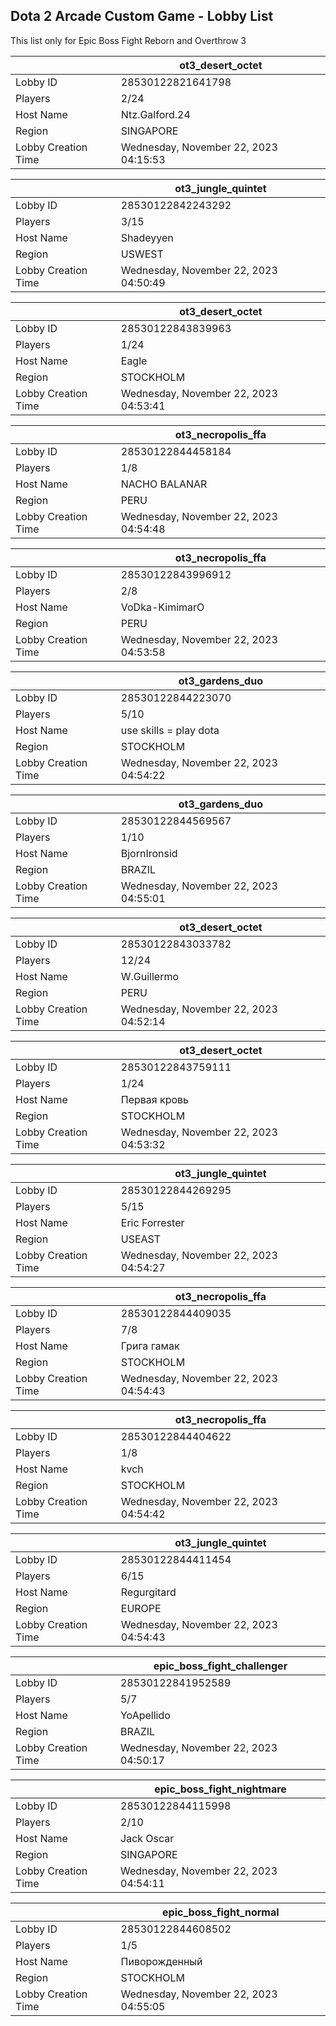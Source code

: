 ## Dota 2 Arcade Custom Game - Lobby List

This list only for Epic Boss Fight Reborn and Overthrow 3

|  | ot3_desert_octet |
| ------ | ------ |
| Lobby ID | 28530122821641798 |
| Players | 2/24 |
| Host Name | Ntz.Galford.24 |
| Region | SINGAPORE |
| Lobby Creation Time | Wednesday, November 22, 2023 04:15:53 |


|  | ot3_jungle_quintet |
| ------ | ------ |
| Lobby ID | 28530122842243292 |
| Players | 3/15 |
| Host Name | Shadeyyen |
| Region | USWEST |
| Lobby Creation Time | Wednesday, November 22, 2023 04:50:49 |


|  | ot3_desert_octet |
| ------ | ------ |
| Lobby ID | 28530122843839963 |
| Players | 1/24 |
| Host Name | Eagle |
| Region | STOCKHOLM |
| Lobby Creation Time | Wednesday, November 22, 2023 04:53:41 |


|  | ot3_necropolis_ffa |
| ------ | ------ |
| Lobby ID | 28530122844458184 |
| Players | 1/8 |
| Host Name | NACHO BALANAR |
| Region | PERU |
| Lobby Creation Time | Wednesday, November 22, 2023 04:54:48 |


|  | ot3_necropolis_ffa |
| ------ | ------ |
| Lobby ID | 28530122843996912 |
| Players | 2/8 |
| Host Name | VoDka-KimimarO |
| Region | PERU |
| Lobby Creation Time | Wednesday, November 22, 2023 04:53:58 |


|  | ot3_gardens_duo |
| ------ | ------ |
| Lobby ID | 28530122844223070 |
| Players | 5/10 |
| Host Name | use skills = play dota |
| Region | STOCKHOLM |
| Lobby Creation Time | Wednesday, November 22, 2023 04:54:22 |


|  | ot3_gardens_duo |
| ------ | ------ |
| Lobby ID | 28530122844569567 |
| Players | 1/10 |
| Host Name | BjornIronsid |
| Region | BRAZIL |
| Lobby Creation Time | Wednesday, November 22, 2023 04:55:01 |


|  | ot3_desert_octet |
| ------ | ------ |
| Lobby ID | 28530122843033782 |
| Players | 12/24 |
| Host Name | W.Guillermo |
| Region | PERU |
| Lobby Creation Time | Wednesday, November 22, 2023 04:52:14 |


|  | ot3_desert_octet |
| ------ | ------ |
| Lobby ID | 28530122843759111 |
| Players | 1/24 |
| Host Name | Первая кровь |
| Region | STOCKHOLM |
| Lobby Creation Time | Wednesday, November 22, 2023 04:53:32 |


|  | ot3_jungle_quintet |
| ------ | ------ |
| Lobby ID | 28530122844269295 |
| Players | 5/15 |
| Host Name | Eric Forrester |
| Region | USEAST |
| Lobby Creation Time | Wednesday, November 22, 2023 04:54:27 |


|  | ot3_necropolis_ffa |
| ------ | ------ |
| Lobby ID | 28530122844409035 |
| Players | 7/8 |
| Host Name | Грига гамак |
| Region | STOCKHOLM |
| Lobby Creation Time | Wednesday, November 22, 2023 04:54:43 |


|  | ot3_necropolis_ffa |
| ------ | ------ |
| Lobby ID | 28530122844404622 |
| Players | 1/8 |
| Host Name | kvch |
| Region | STOCKHOLM |
| Lobby Creation Time | Wednesday, November 22, 2023 04:54:42 |


|  | ot3_jungle_quintet |
| ------ | ------ |
| Lobby ID | 28530122844411454 |
| Players | 6/15 |
| Host Name | Regurgitard |
| Region | EUROPE |
| Lobby Creation Time | Wednesday, November 22, 2023 04:54:43 |


|  | epic_boss_fight_challenger |
| ------ | ------ |
| Lobby ID | 28530122841952589 |
| Players | 5/7 |
| Host Name | YoApellido |
| Region | BRAZIL |
| Lobby Creation Time | Wednesday, November 22, 2023 04:50:17 |


|  | epic_boss_fight_nightmare |
| ------ | ------ |
| Lobby ID | 28530122844115998 |
| Players | 2/10 |
| Host Name | Jack Oscar |
| Region | SINGAPORE |
| Lobby Creation Time | Wednesday, November 22, 2023 04:54:11 |


|  | epic_boss_fight_normal |
| ------ | ------ |
| Lobby ID | 28530122844608502 |
| Players | 1/5 |
| Host Name | Пиворожденный |
| Region | STOCKHOLM |
| Lobby Creation Time | Wednesday, November 22, 2023 04:55:05 |


